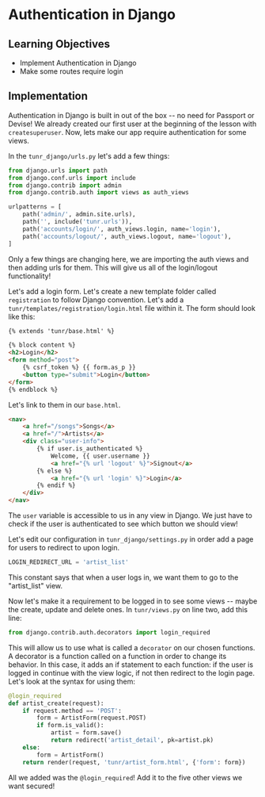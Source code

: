 # Authentication in Django

## Learning Objectives

* Implement Authentication in Django
* Make some routes require login

## Implementation

Authentication in Django is built in out of the box -- no need for Passport or Devise! We already created our first user at the beginning of the lesson with `createsuperuser`. Now, lets make our app require authentication for some views.

In the `tunr_django/urls.py` let's add a few things:

```python
from django.urls import path
from django.conf.urls import include
from django.contrib import admin
from django.contrib.auth import views as auth_views

urlpatterns = [
    path('admin/', admin.site.urls),
    path('', include('tunr.urls')),
    path('accounts/login/', auth_views.login, name='login'),
    path('accounts/logout/', auth_views.logout, name='logout'),
]
```
Only a few things are changing here, we are importing the auth views and then adding urls for them. This will give us all of the login/logout functionality!

Let's add a login form. Let's create a new template folder called `registration` to follow Django convention. Let's add a `tunr/templates/registration/login.html` file within it. The form should look like this:

```html
{% extends 'tunr/base.html' %}

{% block content %}
<h2>Login</h2>
<form method="post">
    {% csrf_token %} {{ form.as_p }}
    <button type="submit">Login</button>
</form>
{% endblock %}
```

Let's link to them in our `base.html`.

```html
<nav>
    <a href="/songs">Songs</a>
    <a href="/">Artists</a>
    <div class="user-info">
        {% if user.is_authenticated %}
            Welcome, {{ user.username }}
            <a href="{% url 'logout' %}">Signout</a>
        {% else %}
            <a href="{% url 'login' %}">Login</a>
        {% endif %}
    </div>
</nav>
```

The `user` variable is accessible to us in any view in Django. We just have to check if the user is authenticated to see which button we should view!

Let's edit our configuration in `tunr_django/settings.py` in order add a page for users to redirect to upon login. 

```python
LOGIN_REDIRECT_URL = 'artist_list'
```

This constant says that when a user logs in, we want them to go to the "artist_list" view.

Now let's make it a requirement to be logged in to see some views -- maybe the create, update and delete ones. In `tunr/views.py` on line two, add this line: 

```python
from django.contrib.auth.decorators import login_required
```

This will allow us to use what is called a `decorator` on our chosen functions. A decorator is a function called on a function in order to change its behavior. In this case, it adds an if statement to each function: if the user is logged in continue with the view logic, if not then redirect to the login page. Let's look at the syntax for using them:

```python
@login_required
def artist_create(request):
    if request.method == 'POST':
        form = ArtistForm(request.POST)
        if form.is_valid():
            artist = form.save()
            return redirect('artist_detail', pk=artist.pk)
    else:
        form = ArtistForm()
    return render(request, 'tunr/artist_form.html', {'form': form})
```

All we added was the `@login_required`! Add it to the five other views we want secured!
